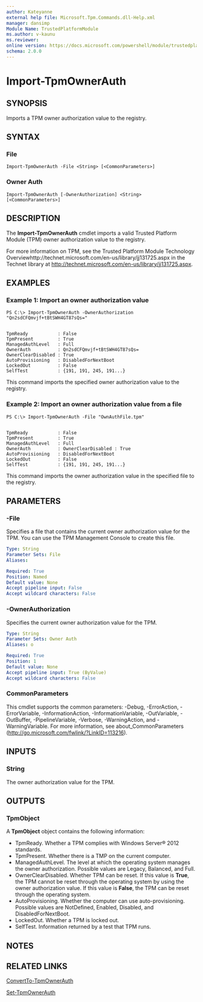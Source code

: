 ```yaml
---
author: Kateyanne
external help file: Microsoft.Tpm.Commands.dll-Help.xml
manager: dansimp
Module Name: TrustedPlatformModule
ms.author: v-kaunu
ms.reviewer: 
online version: https://docs.microsoft.com/powershell/module/trustedplatformmodule/import-tpmownerauth?view=windowsserver2012-ps&wt.mc_id=ps-gethelp
schema: 2.0.0
---
```


# Import-TpmOwnerAuth

## SYNOPSIS
Imports a TPM owner authorization value to the registry.

## SYNTAX

### File
```
Import-TpmOwnerAuth -File <String> [<CommonParameters>]
```

### Owner Auth
```
Import-TpmOwnerAuth [-OwnerAuthorization] <String> [<CommonParameters>]
```

## DESCRIPTION
The **Import-TpmOwnerAuth** cmdlet imports a valid Trusted Platform Module (TPM) owner authorization value to the registry.

For more information on TPM, see the Trusted Platform Module Technology Overviewhttp://technet.microsoft.com/en-us/library/jj131725.aspx in the Technet library at http://technet.microsoft.com/en-us/library/jj131725.aspx.

## EXAMPLES

### Example 1: Import an owner authorization value
```
PS C:\> Import-TpmOwnerAuth -OwnerAuthorization "Qn2sdCFQmvjf+tBtSWH4GT87sQs="


TpmReady           : False
TpmPresent         : True
ManagedAuthLevel   : Full
OwnerAuth          : Qn2sdCFQmvjf+tBtSWH4GT87sQs=
OwnerClearDisabled : True
AutoProvisioning   : DisabledForNextBoot
LockedOut          : False
SelfTest           : {191, 191, 245, 191...}
```

This command imports the specified owner authorization value to the registry.

### Example 2: Import an owner authorization value from a file
```
PS C:\> Import-TpmOwnerAuth -File "OwnAuthFile.tpm"


TpmReady           : False
TpmPresent         : True
ManagedAuthLevel   : Full
OwnerAuth          : OwnerClearDisabled : True
AutoProvisioning   : DisabledForNextBoot
LockedOut          : False
SelfTest           : {191, 191, 245, 191...}
```

This command imports the owner authorization value in the specified file to the registry.

## PARAMETERS

### -File
Specifies a file that contains the current owner authorization value for the TPM.
You can use the TPM Management Console to create this file.

```yaml
Type: String
Parameter Sets: File
Aliases: 

Required: True
Position: Named
Default value: None
Accept pipeline input: False
Accept wildcard characters: False
```

### -OwnerAuthorization
Specifies the current owner authorization value for the TPM.

```yaml
Type: String
Parameter Sets: Owner Auth
Aliases: o

Required: True
Position: 1
Default value: None
Accept pipeline input: True (ByValue)
Accept wildcard characters: False
```

### CommonParameters
This cmdlet supports the common parameters: -Debug, -ErrorAction, -ErrorVariable, -InformationAction, -InformationVariable, -OutVariable, -OutBuffer, -PipelineVariable, -Verbose, -WarningAction, and -WarningVariable. For more information, see about_CommonParameters (http://go.microsoft.com/fwlink/?LinkID=113216).

## INPUTS

### String
The owner authorization value for the TPM.

## OUTPUTS

### TpmObject
A **TpmObject** object contains the following information:

- TpmReady. Whether a TPM complies with Windows Server® 2012 standards.
- TpmPresent. Whether there is a TMP on the current computer.
- ManagedAuthLevel. The level at which the operating system manages the owner authorization. Possible values are Legacy, Balanced, and Full.
- OwnerClearDisabled. Whether TPM can be reset. If this value is **True**, the TPM cannot be reset through the operating system by using the owner authorization value. If this value is **False**, the TPM can be reset through the operating system. 
- AutoProvisioning. Whether the computer can use auto-provisioning. Possible values are NotDefined, Enabled, Disabled, and DisabledForNextBoot.
- LockedOut. Whether a TPM is locked out.
- SelfTest. Information returned by a test that TPM runs.

## NOTES

## RELATED LINKS

[ConvertTo-TpmOwnerAuth](./ConvertTo-TpmOwnerAuth.md)

[Set-TpmOwnerAuth](./Set-TpmOwnerAuth.md)

